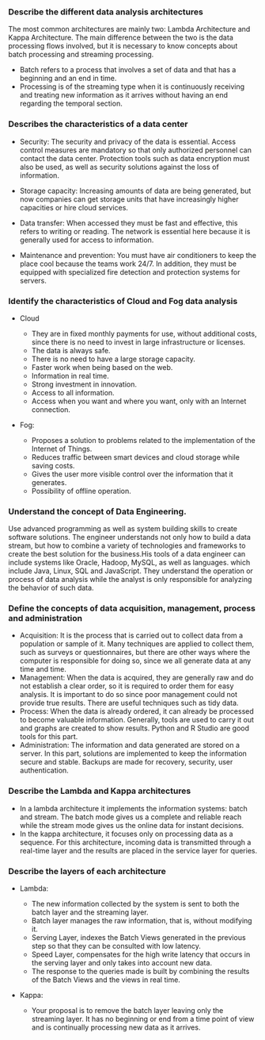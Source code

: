 ### Describe the different data analysis architectures

The most common architectures are mainly two: Lambda Architecture and Kappa Architecture. The main difference between the two is the 
data processing flows involved, but it is necessary to know concepts about batch processing and streaming processing.
* Batch refers to a process that involves a set of data and that has a beginning and an end in time.
* Processing is of the streaming type when it is continuously receiving and treating new information as it arrives without having an end 
regarding the temporal section.

### Describes the characteristics of a data center

* Security: The security and privacy of the data is essential. Access control measures are mandatory so that only authorized personnel can 
contact the data center. Protection tools such as data encryption must also be used, as well as security solutions against the loss of 
information.

* Storage capacity: Increasing amounts of data are being generated, but now companies can get storage units that have increasingly higher 
capacities or hire cloud services.

* Data transfer: When accessed they must be fast and effective, this refers to writing or reading. The network is essential here because 
it is generally used for access to information.

* Maintenance and prevention: You must have air conditioners to keep the place cool because the teams work 24/7. In addition, they must be 
equipped with specialized fire detection and protection systems for servers.

### Identify the characteristics of Cloud and Fog data analysis

* Cloud
  - They are in fixed monthly payments for use, without additional costs, since there is no need to invest in large infrastructure or 
licenses.
  - The data is always safe.
  - There is no need to have a large storage capacity.
  - Faster work when being based on the web.
  - Information in real time.
  - Strong investment in innovation.
  - Access to all information.
  - Access when you want and where you want, only with an Internet connection.

* Fog:
  - Proposes a solution to problems related to the implementation of the Internet of Things.
  - Reduces traffic between smart devices and cloud storage while saving costs.
  - Gives the user more visible control over the information that it generates.
  - Possibility of offline operation.
  
 ### Understand the concept of Data Engineering.

Use advanced programming as well as system building skills to create software solutions. The engineer understands not only how to build 
a data stream, but how to combine a variety of technologies and frameworks to create the best solution for the business.His tools of a 
data engineer can include systems like Oracle, Hadoop, MySQL, as well as languages. which include Java, Linux, SQL and JavaScript. They 
understand the operation or process of data analysis while the analyst is only responsible for analyzing the behavior of such data.

### Define the concepts of data acquisition, management, process and administration

* Acquisition: It is the process that is carried out to collect data from a population or sample of it. Many techniques are applied to 
collect them, such as surveys or questionnaires, but there are other ways where the computer is responsible for doing so, since we all 
generate data at any time and time.
* Management: When the data is acquired, they are generally raw and do not establish a clear order, so it is required to order them for 
easy analysis. It is important to do so since poor management could not provide true results. There are useful techniques such as tidy 
data.
* Process: When the data is already ordered, it can already be processed to become valuable information. Generally, tools are used to 
carry it out and graphs are created to show results. Python and R Studio are good tools for this part.
* Administration: The information and data generated are stored on a server. In this part, solutions are implemented to keep the 
information secure and stable. Backups are made for recovery, security, user authentication.

### Describe the Lambda and Kappa architectures

* In a lambda architecture it implements the information systems: batch and stream. The batch mode gives us a complete and reliable 
reach while the stream mode gives us the online data for instant decisions.
* In the kappa architecture, it focuses only on processing data as a sequence. For this architecture, incoming data is transmitted 
through a real-time layer and the results are placed in the service layer for queries.

### Describe the layers of each architecture

* Lambda:
  - The new information collected by the system is sent to both the batch layer and the streaming layer.
  - Batch layer manages the raw information, that is, without modifying it.
  - Serving Layer, indexes the Batch Views generated in the previous step so that they can be consulted with low latency.
  - Speed Layer, compensates for the high write latency that occurs in the serving layer and only takes into account new data.
  - The response to the queries made is built by combining the results of the Batch Views and the views in real time.

* Kappa:
  - Your proposal is to remove the batch layer leaving only the streaming layer. It has no beginning or end from a time point of view and is continually processing new data as it arrives.
